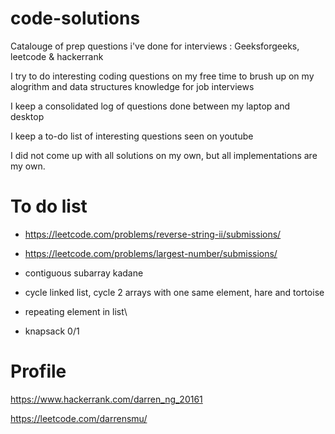 # code-solutions

Catalouge of prep questions i've done for interviews : Geeksforgeeks, leetcode & hackerrank
 
I try to do interesting coding questions on my free time to brush up on my alogrithm and data structures knowledge for job interviews 
 
I keep a consolidated log of questions done between my laptop and desktop 

I keep a to-do list of interesting questions seen on youtube
 
I did not come up with all solutions on my own,  but all implementations are my own.
 
# To do list 

* https://leetcode.com/problems/reverse-string-ii/submissions/

* https://leetcode.com/problems/largest-number/submissions/

* contiguous subarray kadane

* cycle linked list, cycle 2 arrays with one same element, hare and tortoise  

* repeating element in list\

* knapsack 0/1

# Profile

https://www.hackerrank.com/darren_ng_20161

https://leetcode.com/darrensmu/
